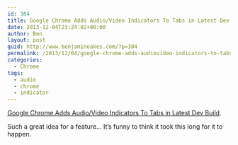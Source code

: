 ```yaml
---
id: 384
title: Google Chrome Adds Audio/Video Indicators To Tabs in Latest Dev Build
date: 2013-12-04T23:24:02+00:00
author: Ben
layout: post
guid: http://www.benjaminoakes.com/?p=384
permalink: /2013/12/04/google-chrome-adds-audiovideo-indicators-to-tabs-in-latest-dev-build/
categories:
  - Chrome
tags:
  - audio
  - chrome
  - indicator
---
```

[Google Chrome Adds Audio/Video Indicators To Tabs in Latest Dev Build](http://www.omgchrome.com/google-chrome-tab-audio-features/).

Such a great idea for a feature&#8230; It&#8217;s funny to think it took this long for it to happen.